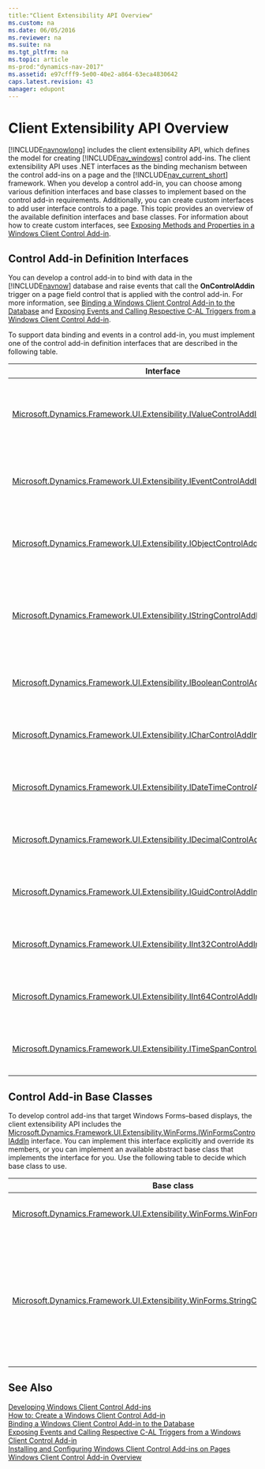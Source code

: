 ```yaml
---
title:"Client Extensibility API Overview"
ms.custom: na
ms.date: 06/05/2016
ms.reviewer: na
ms.suite: na
ms.tgt_pltfrm: na
ms.topic: article
ms-prod:"dynamics-nav-2017"
ms.assetid: e97cfff9-5e00-40e2-a864-63eca4830642
caps.latest.revision: 43
manager: edupont
---
```

# Client Extensibility API Overview
[!INCLUDE[navnowlong](includes/navnowlong_md.md)] includes the client extensibility API, which defines the model for creating [!INCLUDE[nav_windows](includes/nav_windows_md.md)] control add\-ins. The client extensibility API uses .NET interfaces as the binding mechanism between the control add\-ins on a page and the [!INCLUDE[nav_current_short](includes/nav_current_short_md.md)] framework. When you develop a control add\-in, you can choose among various definition interfaces and base classes to implement based on the control add\-in requirements. Additionally, you can create custom interfaces to add user interface controls to a page. This topic provides an overview of the available definition interfaces and base classes. For information about how to create custom interfaces, see [Exposing Methods and Properties in a Windows Client Control Add\-in](Exposing-Methods-and-Properties-in-a-Windows-Client-Control-Add-in.md).  
  
## Control Add\-in Definition Interfaces  
 You can develop a control add\-in to bind with data in the [!INCLUDE[navnow](includes/navnow_md.md)] database and raise events that call the **OnControlAddin** trigger on a page field control that is applied with the control add\-in. For more information, see [Binding a Windows Client Control Add\-in to the Database](Binding-a-Windows-Client-Control-Add-in-to-the-Database.md) and [Exposing Events and Calling Respective C\-AL Triggers from a Windows Client Control Add\-in](Exposing-Events-and-Calling-Respective-C-AL-Triggers-from-a-Windows-Client-Control-Add-in.md).  
  
 To support data binding and events in a control add\-in, you must implement one of the control add\-in definition interfaces that are described in the following table.  
  
|Interface|Use|  
|---------------|---------|  
|[Microsoft.Dynamics.Framework.UI.Extensibility.IValueControlAddInDefinition\<T\>](assetId:///T:Microsoft.Dynamics.Framework.UI.Extensibility.IValueControlAddInDefinition`1)|Base interface that binds the control add\-in with [System.String](assetId:///T:System.String) or [System.Object](assetId:///T:System.Object) data types as defined by the *T* parameter.<br /><br /> Displays text strings or binary data from the [!INCLUDE[nav_current_short](includes/nav_current_short_md.md)] database. **Note:**  The [Microsoft.Dynamics.Framework.UI.Extensibility.WinForms.StringControlAddInBase](assetId:///T:Microsoft.Dynamics.Framework.UI.Extensibility.WinForms.StringControlAddInBase) base class implements this interface with a [System.String](assetId:///T:System.String) data type.|  
|[Microsoft.Dynamics.Framework.UI.Extensibility.IEventControlAddInDefinition](assetId:///T:Microsoft.Dynamics.Framework.UI.Extensibility.IEventControlAddInDefinition)|Base interface that defines a [Microsoft.Dynamics.Framework.UI.Extensibility.ControlAddInEventHandler](assetId:///T:Microsoft.Dynamics.Framework.UI.Extensibility.ControlAddInEventHandler) event.<br /><br /> Uses events to call the [OnControlAddin Trigger](OnControlAddin-Trigger.md) of a page field control. **Note:**  The [Microsoft.Dynamics.Framework.UI.Extensibility.WinForms.StringControlAddInBase](assetId:///T:Microsoft.Dynamics.Framework.UI.Extensibility.WinForms.StringControlAddInBase) class implements this interface.|  
|[Microsoft.Dynamics.Framework.UI.Extensibility.IObjectControlAddInDefinition](assetId:///T:Microsoft.Dynamics.Framework.UI.Extensibility.IObjectControlAddInDefinition)|Base interface that binds the control add\-in with a [System.Object](assetId:///T:System.Object) data type and raises a [Microsoft.Dynamics.Framework.UI.Extensibility.ControlAddInEventHandler](assetId:///T:Microsoft.Dynamics.Framework.UI.Extensibility.ControlAddInEventHandler) event.<br /><br /> Displays binary data from a [!INCLUDE[nav_current_short](includes/nav_current_short_md.md)] database and uses events to call the **OnControlAddin** trigger of a page field control.|  
|[Microsoft.Dynamics.Framework.UI.Extensibility.IStringControlAddInDefinition](assetId:///T:Microsoft.Dynamics.Framework.UI.Extensibility.IStringControlAddInDefinition)|Base interface that binds the control add\-in with a [System.String](assetId:///T:System.String) data type and provides a control add\-in definition interface that raises a [Microsoft.Dynamics.Framework.UI.Extensibility.ControlAddInEventHandler](assetId:///T:Microsoft.Dynamics.Framework.UI.Extensibility.ControlAddInEventHandler) event.<br /><br /> Displays text strings from [!INCLUDE[nav_server](includes/nav_server_md.md)] and uses events to call the **OnControlAddin** trigger of a page field control. **Note:**  The [Microsoft.Dynamics.Framework.UI.Extensibility.WinForms.StringControlAddInBase](assetId:///T:Microsoft.Dynamics.Framework.UI.Extensibility.WinForms.StringControlAddInBase) class implements this interface.|  
|[Microsoft.Dynamics.Framework.UI.Extensibility.IBooleanControlAddInDefinition](assetId:///T:Microsoft.Dynamics.Framework.UI.Extensibility.IBooleanControlAddInDefinition)|Base interface that binds the control add\-in with a [System.Boolean](assetId:///T:System.Boolean) data type and raises a [Microsoft.Dynamics.Framework.UI.Extensibility.ControlAddInEventHandler](assetId:///T:Microsoft.Dynamics.Framework.UI.Extensibility.ControlAddInEventHandler) event.Displays binary data from a [!INCLUDE[nav_current_short](includes/nav_current_short_md.md)] database and uses events to call the **OnControlAddin** trigger of a page field control.|  
|[Microsoft.Dynamics.Framework.UI.Extensibility.ICharControlAddInDefinition](assetId:///T:Microsoft.Dynamics.Framework.UI.Extensibility.ICharControlAddInDefinition)|Base interface that binds the control add\-in with a [System.Char](assetId:///T:System.Char) data type and raises a [Microsoft.Dynamics.Framework.UI.Extensibility.ControlAddInEventHandler](assetId:///T:Microsoft.Dynamics.Framework.UI.Extensibility.ControlAddInEventHandler) event.Displays binary data from a [!INCLUDE[nav_current_short](includes/nav_current_short_md.md)] database and uses events to call the **OnControlAddin** trigger of a page field control.|  
|[Microsoft.Dynamics.Framework.UI.Extensibility.IDateTimeControlAddInDefinition](assetId:///T:Microsoft.Dynamics.Framework.UI.Extensibility.IDateTimeControlAddInDefinition)|Base interface that binds the control add\-in with a [System.DateTime](assetId:///T:System.DateTime) data type and raises a [Microsoft.Dynamics.Framework.UI.Extensibility.ControlAddInEventHandler](assetId:///T:Microsoft.Dynamics.Framework.UI.Extensibility.ControlAddInEventHandler) event.Displays binary data from a [!INCLUDE[nav_current_short](includes/nav_current_short_md.md)] database and uses events to call the **OnControlAddin** trigger of a page field control.|  
|[Microsoft.Dynamics.Framework.UI.Extensibility.IDecimalControlAddInDefinition](assetId:///T:Microsoft.Dynamics.Framework.UI.Extensibility.IDecimalControlAddInDefinition)|Base interface that binds the control add\-in with a [System.Decimal](assetId:///T:System.Decimal) data type and raises a [Microsoft.Dynamics.Framework.UI.Extensibility.ControlAddInEventHandler](assetId:///T:Microsoft.Dynamics.Framework.UI.Extensibility.ControlAddInEventHandler) event.Displays binary data from a [!INCLUDE[nav_current_short](includes/nav_current_short_md.md)] database and uses events to call the **OnControlAddin** trigger of a page field control.|  
|[Microsoft.Dynamics.Framework.UI.Extensibility.IGuidControlAddInDefinition](assetId:///T:Microsoft.Dynamics.Framework.UI.Extensibility.IGuidControlAddInDefinition)|Base interface that binds the control add\-in with a [System.Guid](assetId:///T:System.Guid) data type and raises a [Microsoft.Dynamics.Framework.UI.Extensibility.ControlAddInEventHandler](assetId:///T:Microsoft.Dynamics.Framework.UI.Extensibility.ControlAddInEventHandler) event.Displays binary data from a [!INCLUDE[nav_current_short](includes/nav_current_short_md.md)] database and uses events to call the **OnControlAddin** trigger of a page field control.|  
|[Microsoft.Dynamics.Framework.UI.Extensibility.IInt32ControlAddInDefinition](assetId:///T:Microsoft.Dynamics.Framework.UI.Extensibility.IInt32ControlAddInDefinition)|Base interface that binds the control add\-in with a [System.Int32](assetId:///T:System.Int32) data type and raises a [Microsoft.Dynamics.Framework.UI.Extensibility.ControlAddInEventHandler](assetId:///T:Microsoft.Dynamics.Framework.UI.Extensibility.ControlAddInEventHandler) event.Displays binary data from a [!INCLUDE[nav_current_short](includes/nav_current_short_md.md)] database and uses events to call the **OnControlAddin** trigger of a page field control.|  
|[Microsoft.Dynamics.Framework.UI.Extensibility.IInt64ControlAddInDefinition](assetId:///T:Microsoft.Dynamics.Framework.UI.Extensibility.IInt64ControlAddInDefinition)|Base interface that binds the control add\-in with a [System.Int64](assetId:///T:System.Int64) data type and raises a [Microsoft.Dynamics.Framework.UI.Extensibility.ControlAddInEventHandler](assetId:///T:Microsoft.Dynamics.Framework.UI.Extensibility.ControlAddInEventHandler) event.Displays binary data from a [!INCLUDE[nav_current_short](includes/nav_current_short_md.md)] database and uses events to call the **OnControlAddin** trigger of a page field control.|  
|[Microsoft.Dynamics.Framework.UI.Extensibility.ITimeSpanControlAddInDefinition](assetId:///T:Microsoft.Dynamics.Framework.UI.Extensibility.ITimeSpanControlAddInDefinition)|Base interface that binds the control add\-in with a [System.TimeSpan](assetId:///T:System.TimeSpan) data type and raises a [Microsoft.Dynamics.Framework.UI.Extensibility.ControlAddInEventHandler](assetId:///T:Microsoft.Dynamics.Framework.UI.Extensibility.ControlAddInEventHandler) event.Displays binary data from a [!INCLUDE[nav_current_short](includes/nav_current_short_md.md)] database and uses events to call the **OnControlAddin** trigger of a page field control.|  
  
## Control Add\-in Base Classes  
 To develop control add\-ins that target Windows Forms–based displays, the client extensibility API includes the [Microsoft.Dynamics.Framework.UI.Extensibility.WinForms.IWinFormsControlAddIn](assetId:///T:Microsoft.Dynamics.Framework.UI.Extensibility.WinForms.IWinFormsControlAddIn) interface. You can implement this interface explicitly and override its members, or you can implement an available abstract base class that implements the interface for you. Use the following table to decide which base class to use.  
  
|Base class|Use|  
|----------------|---------|  
|[Microsoft.Dynamics.Framework.UI.Extensibility.WinForms.WinFormsControlAddInBase](assetId:///T:Microsoft.Dynamics.Framework.UI.Extensibility.WinForms.WinFormsControlAddInBase)|Base class that targets Windows forms displays with a control add\-in.<br /><br /> You can use this base class for any control add\-in with an appropriate control add\-in definition interface.|  
|[Microsoft.Dynamics.Framework.UI.Extensibility.WinForms.StringControlAddInBase](assetId:///T:Microsoft.Dynamics.Framework.UI.Extensibility.WinForms.StringControlAddInBase)|Base class that implements the [Microsoft.Dynamics.Framework.UI.Extensibility.IValueControlAddInDefinition\<T\>](assetId:///T:Microsoft.Dynamics.Framework.UI.Extensibility.IValueControlAddInDefinition`1) and [Microsoft.Dynamics.Framework.UI.Extensibility.IEventControlAddInDefinition](assetId:///T:Microsoft.Dynamics.Framework.UI.Extensibility.IEventControlAddInDefinition)<br /><br /> interfaces.<br /><br /> This base class overrides the [IValueControlAddInDefinition\<T\>.Value](assetId:///P:Microsoft.Dynamics.Framework.UI.Extensibility.IValueControlAddInDefinition`1.Value) property to bind the control add\-in to a [System.String](assetId:///System.String) data type in [!INCLUDE[nav_server](includes/nav_server_md.md)]. It also defines the [StringControlAddInBase.RaiseControlAddInEvent\(Int32, String\)](assetId:///M:Microsoft.Dynamics.Framework.UI.Extensibility.WinForms.StringControlAddInBase.RaiseControlAddInEvent(System.Int32,System.String)) method for raising events.<br /><br /> You can use this base class for a control add\-in that displays text strings from a simple text box control and supports events that call the C\/AL trigger on the page.|  
  
## See Also  
 [Developing Windows Client Control Add\-ins](Developing-Windows-Client-Control-Add-ins.md)   
 [How to: Create a Windows Client Control Add\-in](../Topic/How%20to:%20Create%20a%20Windows%20Client%20Control%20Add-in.md)   
 [Binding a Windows Client Control Add\-in to the Database](Binding-a-Windows-Client-Control-Add-in-to-the-Database.md)   
 [Exposing Events and Calling Respective C\-AL Triggers from a Windows Client Control Add\-in](Exposing-Events-and-Calling-Respective-C-AL-Triggers-from-a-Windows-Client-Control-Add-in.md)   
 [Installing and Configuring Windows Client Control Add\-ins on Pages](Installing-and-Configuring-Windows-Client-Control-Add-ins-on-Pages.md)   
 [Windows Client Control Add\-in Overview](Windows-Client-Control-Add-in-Overview.md)